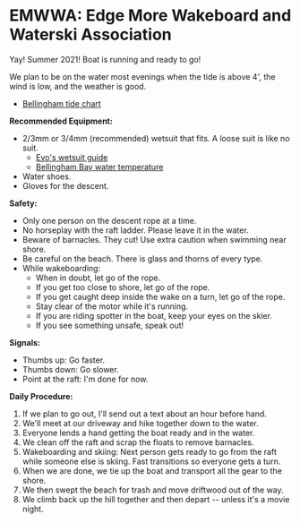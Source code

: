 # EMWWA: Edge More Wakeboard and Waterski Association

Yay!  Summer 2021!  Boat is running and ready to go!

We plan to be on the water most evenings when the tide is above 4',
the wind is low, and the weather is good.

- [Bellingham tide chart](https://www.tide-forecast.com/locations/Bellingham-Washington/tides/latest)


**Recommended Equipment:**

- 2/3mm or 3/4mm (recommended) wetsuit that fits.  A loose suit is like no suit.
    - [Evo's wetsuit guide](https://www.evo.com/guides/wetsuit-thickness-and-temperature-chart)
    - [Bellingham Bay water temperature](https://www.seatemperature.org/north-america/united-states/bellingham.htm)
- Water shoes.
- Gloves for the descent.


**Safety:**

- Only one person on the descent rope at a time.
- No horseplay with the raft ladder.  Please leave it in the water.
- Beware of barnacles.  They cut!  Use extra caution when swimming near shore.
- Be careful on the beach.  There is glass and thorns of every type.
- While wakeboarding:
    - When in doubt, let go of the rope.
    - If you get too close to shore, let go of the rope.
    - If you get caught deep inside the wake on a turn, let go of the rope.
    - Stay clear of the motor while it's running.
    - If you are riding spotter in the boat, keep your eyes on the skier.
    - If you see something unsafe, speak out!


**Signals:**

- Thumbs up: Go faster.
- Thumbs down: Go slower.
- Point at the raft: I'm done for now.


**Daily Procedure:**

1. If we plan to go out, I'll send out a text about an hour before hand.
2. We'll meet at our driveway and hike together down to the water.
3. Everyone lends a hand getting the boat ready and in the water.
4. We clean off the raft and scrap the floats to remove barnacles.
5. Wakeboarding and skiing: Next person gets ready to go from the raft
   while someone else is skiing.  Fast transitions so everyone gets a turn.
6. When we are done, we tie up the boat and transport all the gear to the shore.
7. We then swept the beach for trash and move driftwood out of the way.
8. We climb back up the hill together and then depart -- unless it's a movie night.

